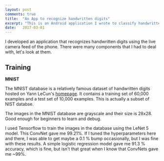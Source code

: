 ```yaml
---
layout: post
comments: true
title:  "An App to recognize handwritten digits"
excerpt: "This is an Android application I wrote to classify handwritten digits with the help of the MNIST dataset and ConvNets."
date:   2017-03-01
---
```



I developed an application that recognizes handwritten digits using the live camera feed of the phone. There were many components that I had to deal with, let's look at them.

## Training

**MNIST**

The MNIST database is a relatively famous dataset of handwritten digits hosted on Yann LeCun's [homepage](http://http://yann.lecun.com/exdb/mnist/).
It contains a training set of 60,000 examples and a test set of 10,000 examples. This is actually a subset of NIST databse. 

The images in the MNIST database are grayscale and their size is 28x28. Good enough for beginners to learn and debug.

I used Tensorflow to train the images in the database using the LeNet 5 model. This ConvNet gave me 99.21%. If I tuned the hyperparameters here and there, I was able to get maybe a 0.1 % bump occasionally, but I was fine with these results. A simple logistic regression model gave me 91.3 % accuracy, which is fine, but isn't that great when I know that ConvNets gave me ~99%.
